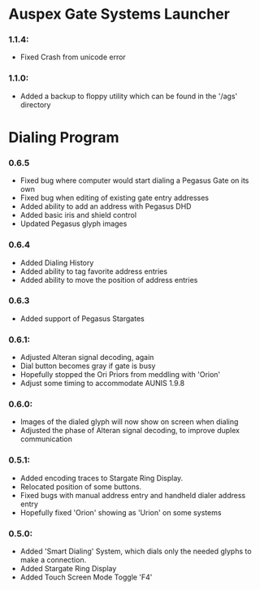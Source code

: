 # Auspex Gate Systems Launcher
### 1.1.4:
* Fixed Crash from unicode error
### 1.1.0:
* Added a backup to floppy utility which can be found in the '/ags' directory

# Dialing Program
### 0.6.5
* Fixed bug where computer would start dialing a Pegasus Gate on its own
* Fixed bug when editing of existing gate entry addresses
* Added ability to add an address with Pegasus DHD
* Added basic iris and shield control
* Updated Pegasus glyph images
### 0.6.4
* Added Dialing History
* Added ability to tag favorite address entries
* Added ability to move the position of address entries
### 0.6.3
* Added support of Pegasus Stargates
### 0.6.1:
* Adjusted Alteran signal decoding, again
* Dial button becomes gray if gate is busy
* Hopefully stopped the Ori Priors from meddling with 'Orion'
* Adjust some timing to accommodate AUNIS 1.9.8
### 0.6.0:
* Images of the dialed glyph will now show on screen when dialing
* Adjusted the phase of Alteran signal decoding, to improve duplex communication
### 0.5.1:
* Added encoding traces to Stargate Ring Display.
* Relocated position of some buttons.
* Fixed bugs with manual address entry and handheld dialer address entry
* Hopefully fixed 'Orion' showing as 'Urion' on some systems
### 0.5.0:
* Added 'Smart Dialing' System, which dials only the needed glyphs to make a connection.
* Added Stargate Ring Display
* Added Touch Screen Mode Toggle 'F4'
